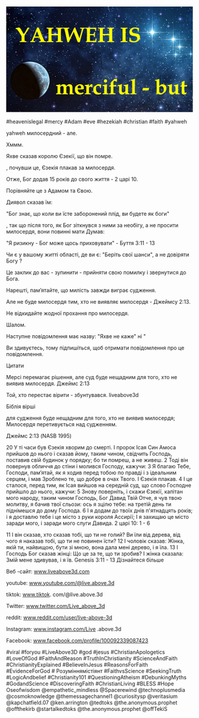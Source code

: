 ![Video cover image](../cover.jpg "cover photo")

#heavenislegal #mercy #Adam #eve #hezekiah #christian #faith #yahweh

yahweh милосердний - але.

Хммм.

Яхве сказав королю Єзекії, що він помре.

, почувши це, Єзекія плакав за милосердя.

Отже, Бог додав 15 років до свого життя - 2 царі 10.

Порівняйте це з Адамом та Євою.

Диявол сказав їм:

"Бог знає, що коли ви їсте заборонений плід, ви будете як боги"

, так що після того, як Бог зіткнувся з ними за необігу, а не просити милосердя, вони повинні мати Думав:

"Я ризикну - Бог може щось приховувати" - Буття 3:11 - 13

Чи є у вашому житті області, де ви є: "Беріть свої шанси", а не довіряти Богу ?

Це заклик до вас - зупинити - прийняти свою помилку і звернутися до Бога.

Нарешті, пам’ятайте, що милість завжди виграє судження.

Але не буде милосердя тим, хто не виявляє милосердя - Джеймсу 2:13.

Не відкидайте жодної прохання про милосердя.

Шалом.

Наступне повідомлення має назву: "Яхве не каже" ні "

Ви здивуєтесь, тому підпишіться, щоб отримати повідомлення про це повідомлення.


Цитати

Мерсі перемагає рішення, але суд буде нещадним для того, хто не виявив милосердя.
Джеймс 2:13

Той, хто перестає вірити - збунтувався.
liveabove3d



Біблія вірші

для судження буде нещадним для того, хто не виявив милосердя; Милосердя перетивується над судженням.

Джеймс 2:13 (NASB 1995)

20 У ті часи був Єзекія хворим до смерті. І пророк Ісая Син Амоса прийшов до нього і сказав йому, таким чином, свідчить Господь, поставив свій будинок у порядку; бо ти помреш, а не живеш.
2 Тоді він повернув обличчя до стіни і молився Господу, кажучи:
3 Я благаю Тебе, Господи, пам’ятай, як я ходив перед тобою по правді і з ідеальним серцем, і мав Зроблено те, що добре в очах Твого. І Єзекія плакав.
4 І це сталося, перед тим, як Ісая вийшов на середній суд, що слово Господне прийшло до нього, кажучи:
5 Знову поверніть, і скажи Єзекії, капітан мого народу, таким чином Господь, Бог Давид Твій Отче, я чув твою молитву, я бачив твої сльози: ось я зцілю тебе: на третій день ти піднімешся до дому Господа.
6 І я додам до твоїх днів п'ятнадцять років; і я доставлю тебе і це місто з руки короля Ассирії; І я захищаю це місто заради мого, і заради мого слуги Давида.
2 царі 10: 1 - 6

11 І він сказав, хто сказав тобі, що ти не голий? Ви їли від дерева, від чого я наказав тобі, що ти не повинен їсти?
12 І чоловік сказав: Жінка, якій ти, найвищою, бути зі мною, вона дала мені дерево, і я їла.
13 І Господь Бог сказав жінці: Що це за те, що ти зробив? І жінка сказала: Змій мене здивував, і я їв.
Genesis 3:11 - 13
Дізнайтеся більше

Веб -сайт: www.liveabove3d.com

youtube: www.youtube.com/@live.above.3d

tiktok: www.tiktok. com/@live.above.3d

Twitter: www.twitter.com/Live_above_3d

reddit: www.reddit.com/user/live-above-3d

Instagram: www.instagram.com/Live .above.3d

Facebook: www.facebook.com/profile/100092339087423

#viral #foryou #LiveAbove3D #god #jesus #ChristianApologetics #LoveOfGod #FaithAndReason #TruthInChristianity #ScienceAndFaith #ChristianityExplained #BelieveInJesus #ReasonsForFaith #EvidenceForGod # Розуміннямістіянт #FaithvsScience #SeekingTruth #LogicAndbelief #Christianity101 #QuestioningAtheism #DebunkingMyths #GodandScience #DiscoveringFaith #ChristianLiving #BLESS #Hope Oseofwisdom @empathetic_mindless @Spacerewind @technoplusmedia @cosmoknowledge @themessagechannel1 @curiositysp @veritasium @kapchatfield.07 @ken.arrington @tedtoks @the.anonymous.prophet @offthekirb @startalkedtoks @the.anonymous.prophet @offTekiS
